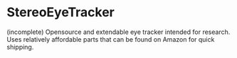 # StereoEyeTracker
(incomplete) Opensource and extendable eye tracker intended for research.  Uses relatively affordable parts that can be found on Amazon for quick shipping. 
